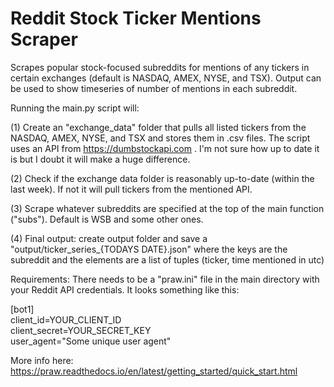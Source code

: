 # Reddit Stock Ticker Mentions Scraper
Scrapes popular stock-focused subreddits for mentions of any tickers in certain exchanges (default is NASDAQ, AMEX, NYSE, and TSX). Output can be used to show timeseries of number of mentions in each subreddit.

Running the main.py script will:

(1) Create an "exchange_data" folder that pulls all listed tickers from the NASDAQ, AMEX, NYSE, and TSX and stores them in .csv files. The script uses an API from https://dumbstockapi.com . I'm not sure how up to date it is but I doubt it will make a huge difference. 

(2) Check if the exchange data folder is reasonably up-to-date (within the last week). If not it will pull tickers from the mentioned API.

(3) Scrape whatever subreddits are specified at the top of the main function ("subs"). Default is WSB and some other
ones. 

(4) Final output: create output folder and save a "output/ticker_series_{TODAYS DATE}.json" where the keys are the subreddit and the elements are a list of tuples (ticker, time mentioned in utc)


Requirements:
There needs to be a "praw.ini" file in the main directory with your Reddit API credentials. It looks something like this:

[bot1] <br>
client_id=YOUR_CLIENT_ID <br>
client_secret=YOUR_SECRET_KEY <br>
user_agent="Some unique user agent" <br>

More info here: https://praw.readthedocs.io/en/latest/getting_started/quick_start.html 
